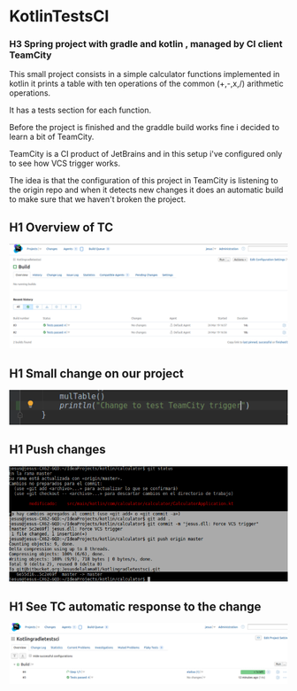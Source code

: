 # KotlinTestsCI
### H3 Spring project with gradle and kotlin , managed by CI client TeamCity

This small project consists in a simple calculator functions implemented in kotlin it prints a table with ten operations of the common (+,-,x,/) arithmetic operations.

It has a tests section for each function.

Before the project is finished and the graddle build works fine i decided to learn a bit of TeamCity.

TeamCity is a CI product of JetBrains and in this setup i've configured only to see how VCS trigger works.

The idea is that the configuration of this project in TeamCity is listening to the origin repo and when it detects new changes it does an automatic build to make sure that we haven't broken the project.

## H1 Overview of TC 
![alt text](https://github.com/delalama/KotlinTestsCI/blob/master/pics/1%20-%20TeamCity.png "TC project build overview")

## H1 Small change on our project
![alt text](https://github.com/delalama/KotlinTestsCI/blob/master/pics/2%20-%20Force%20VCS%20trigger.png "Small change")

## H1 Push changes
![alt text](https://github.com/delalama/KotlinTestsCI/blob/master/pics/3%20-%20Git%20push.png "Git push")

## H1 See TC automatic response to the change
![alt text](https://github.com/delalama/KotlinTestsCI/blob/master/pics/4%20-%20TC%20auto%20build.png "TC working")

